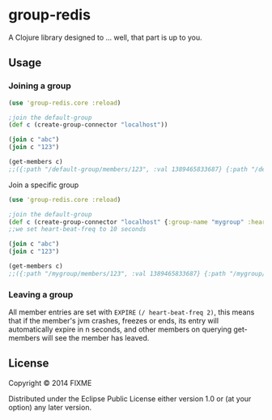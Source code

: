 # group-redis

A Clojure library designed to ... well, that part is up to you.

## Usage

### Joining a group

```clojure
(use 'group-redis.core :reload)

;join the default-group
(def c (create-group-connector "localhost"))

(join c "abc")
(join c "123")

(get-members c)
;;({:path "/default-group/members/123", :val 1389465833687} {:path "/default-group/members/abc", :val 1389465833688})
```

Join a specific group

```clojure
(use 'group-redis.core :reload)

;join the default-group
(def c (create-group-connector "localhost" {:group-name "mygroup" :heart-beat-freq 10}))
;;we set heart-beat-freq to 10 seconds

(join c "abc")
(join c "123")

(get-members c)
;;({:path "/mygroup/members/123", :val 1389465833687} {:path "/mygroup/members/abc", :val 1389465833688})
```

### Leaving a group

All member entries are set with ```EXPIRE``` ```(/ heart-beat-freq 2)```, this means that 
if the member's jvm crashes, freezes or ends, its entry will automatically expire in n seconds,
and other members on querying get-members will see the member has leaved. 


## License

Copyright © 2014 FIXME

Distributed under the Eclipse Public License either version 1.0 or (at
your option) any later version.
